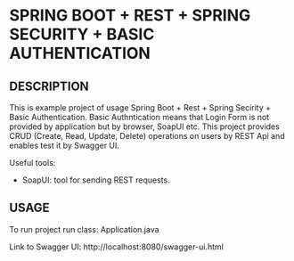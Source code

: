 SPRING BOOT + REST + SPRING SECURITY + BASIC AUTHENTICATION
===========================================================


DESCRIPTION
-----------

This is example project of usage Spring Boot + Rest + Spring Secirity + Basic Authentication.
Basic Authntication means that Login Form is not provided by application but by browser, SoapUI etc. 
This project provides CRUD (Create, Read, Update, Delete) operations on users
by REST Api and enables test it by Swagger UI.

Useful tools:
- SoapUI: tool for sending REST requests.
  

USAGE
-----

To run project run class: 
Application.java

Link to Swagger UI:
http://localhost:8080/swagger-ui.html 